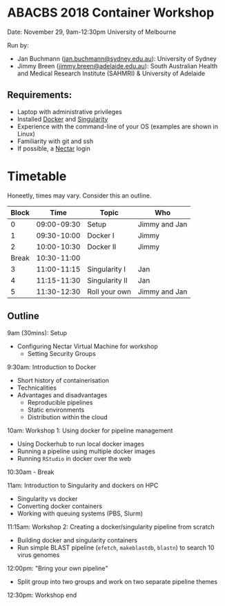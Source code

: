
# ABACBS 2018 Container Workshop

Date: November 29, 9am-12:30pm
University of Melbourne

Run by:
- Jan Buchmann (jan.buchmann@sydney.edu.au): University of Sydney
- Jimmy Breen (jimmy.breen@adelaide.edu.au): South Australian Health and Medical Research Institute (SAHMRI) &
University of Adelaide

## Requirements:

- Laptop with administrative privileges
- Installed [Docker](https://store.docker.com/search?type=edition&offering=community) and [Singularity](https://www.sylabs.io/singularity/get-singularity/)
- Experience with the command-line of your OS (examples are shown in Linux)
- Familiarity with git and ssh
- If possible, a [Nectar](https://dashboard.rc.nectar.org.au/) login

# Timetable

Honeetly, times may vary. Consider this an outline.

Block | Time        | Topic          | Who
----- |-------------|----------------|---------------
0     |09:00-09:30  | Setup          | Jimmy and Jan
1     |09:30-10:00  | Docker I       | Jimmy
2     |10:00-10:30  | Docker II      | Jimmy
Break |10:30-11:00  |                |
3     |11:00-11:15  | Singularity I  | Jan
4     |11:15-11:30  | Singularity II | Jan
5     |11:30-12:30  | Roll your own  | Jimmy and Jan


## Outline

9am (30mins): Setup
- Configuring Nectar Virtual Machine for workshop
  - Setting Security Groups

9:30am: Introduction to Docker
- Short history of containerisation
- Technicalities
- Advantages and disadvantages
    - Reproducible pipelines
    - Static environments
    - Distribution within the cloud

10am: Workshop 1: Using docker for pipeline management
- Using Dockerhub to run local docker images
- Running a pipeline using multiple docker images
- Running `RStudio` in docker over the web

10:30am - Break

11am: Introduction to Singularity and dockers on HPC
- Singularity vs docker
- Converting docker containers
- Working with queuing systems (PBS, Slurm)

11:15am: Workshop 2: Creating a docker/singularity pipeline from scratch
- Building docker and singularity containers
- Run simple BLAST pipeline (`efetch`, `makeblastdb`, `blastn`) to search 10 virus genomes

12:00pm: "Bring your own pipeline"
- Split group into two groups and work on two separate pipeline themes

12:30pm: Workshop end

